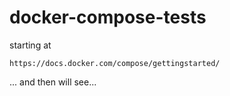 # docker-compose-tests
starting at

    https://docs.docker.com/compose/gettingstarted/

... and then will see...
